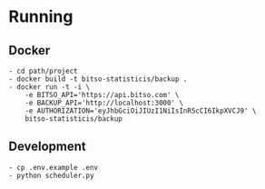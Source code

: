 # Running

## Docker

``` #!/bin/bash
- cd path/project
- docker build -t bitso-statisticis/backup .
- docker run -t -i \
    -e BITSO_API='https://api.bitso.com' \
    -e BACKUP_API='http://localhost:3000' \
    -e AUTHORIZATION='eyJhbGciOiJIUzI1NiIsInR5cCI6IkpXVCJ9' \
    bitso-statisticis/backup
```

## Development

``` #!/bin/bash
- cp .env.example .env
- python scheduler.py
```